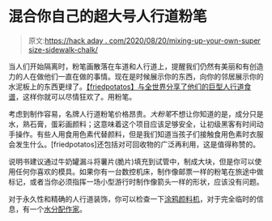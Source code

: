 # 混合你自己的超大号人行道粉笔

> 原文:[https://hack aday . com/2020/08/20/mixing-up-your-own-super size-sidewalk-chalk/](https://hackaday.com/2020/08/20/mixing-up-your-own-supersized-sidewalk-chalk/)

当人们开始隔离时，粉笔画散落在车道和人行道上，提醒我们仍然有美丽和有创造力的人在做他们一直在做的事情。现在是时候展示你的东西，向你的邻居展示你的水泥板上的东西更绿了。[【friedpotatos】与全世界分享了他们的巨型人行道食谱](https://www.instructables.com/id/Giant-Sidewalk-Chalk/)，这样你就可以尽情狂欢了。用粉笔。

考虑到制作容易，名牌人行道粉笔价格昂贵。*大粉笔*不想让你知道的是，成分只是水，熟石膏，蛋彩画颜料；这意味着这个项目应该足够安全，让初级黑客有时间动手操作。有些人用食用色素代替颜料，但是我们知道当孩子们接触食用色素时衣服会发生什么。[friedpotatos]还包括对可回收物的广泛再利用，这是值得称赞的。

说明书建议通过牛奶罐漏斗将薯片(脆片)填充到试管中，制成大块，但是你可以使用任何你喜欢的模具。如果你有一台数控机床，制作像邮票一样的粉笔在旅途中做标记，或者当你必须指挥一场小型游行时制作像箭头一样的形状，应该没有问题。

对于永久性和精确的人行道装饰，你可以检查一下[涂鸦颜料机](https://hackaday.com/2015/12/11/beautiful-sidewalk-graffiti-machine/)，对于完全临时的信息，有一个[水分配作家](https://hackaday.com/2020/06/19/message-in-a-bottle-bicycle-trailer-on-a-mission/)。
